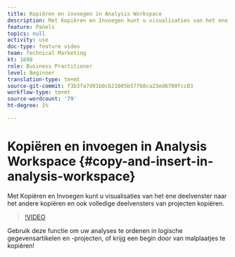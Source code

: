 ```yaml
---
title: Kopiëren en invoegen in Analysis Workspace
description: Met Kopiëren en Invoegen kunt u visualisaties van het ene deelvenster naar het andere kopiëren en ook volledige deelvensters van projecten kopiëren.
feature: Panels
topics: null
activity: use
doc-type: feature video
team: Technical Marketing
kt: 1698
role: Business Practitioner
level: Beginner
translation-type: tm+mt
source-git-commit: f3b3fa7d91b0cb21005b57768ca23ed6700fcc03
workflow-type: tm+mt
source-wordcount: '79'
ht-degree: 1%

---
```



# Kopiëren en invoegen in Analysis Workspace {#copy-and-insert-in-analysis-workspace}

Met Kopiëren en Invoegen kunt u visualisaties van het ene deelvenster naar het andere kopiëren en ook volledige deelvensters van projecten kopiëren.

>[!VIDEO](https://video.tv.adobe.com/v/23230/?quality=12)

Gebruik deze functie om uw analyses te ordenen in logische gegevensartikelen en -projecten, of krijg een begin door van malplaatjes te kopiëren!
